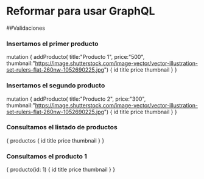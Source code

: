 # Reformar para usar GraphQL

##Validaciones

### Insertamos el primer producto
mutation {
  addProducto( title:"Producto 1", price:"500", thumbnail:"https://image.shutterstock.com/image-vector/vector-illustration-set-rulers-flat-260nw-1052690225.jpg") {
    id
    title
    price
    thumbnail
  }
}

### Insertamos el segundo producto
mutation {
  addProducto( title:"Producto 2", price:"300", thumbnail:"https://image.shutterstock.com/image-vector/vector-illustration-set-rulers-flat-260nw-1052690225.jpg") {
    id
    title
    price
    thumbnail
  }
}


### Consultamos el listado de productos
{
  productos {
    id
    title
    price
    thumbnail
  }
}

### Consultamos el producto 1
{
  producto(id: 1) {
    id
    title
    price
    thumbnail
  }
}
